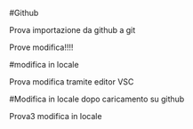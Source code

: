 #Github 

Prova importazione da github a git

Prove modifica!!!!

#modifica in locale

Prova modifica tramite editor VSC

#Modifica in locale dopo caricamento su github

Prova3 modifica in locale